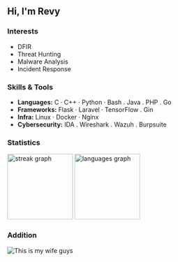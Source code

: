 ## Hi, I'm Revy

### Interests

- DFIR
- Threat Hunting
- Malware Analysis
- Incident Response

### Skills & Tools

- **Languages:** C · C++ · Python · Bash . Java . PHP . Go
- **Frameworks:** Flask · Laravel · TensorFlow . Gin
- **Infra:** Linux · Docker · Nginx
- **Cybersecurity:** IDA . Wireshark . Wazuh . Burpsuite

### Statistics
<div align="left">
  <img src="https://streak-stats.demolab.com?user=revprm&locale=en&mode=daily&theme=ayu-mirage&hide_border=true&border_radius=15&order=3" height="150" alt="streak graph"  />
  <img src="https://github-readme-stats.vercel.app/api/top-langs?username=revprm&locale=en&hide_title=false&layout=compact&card_width=320&langs_count=6&theme=ayu-mirage&hide_border=true&border_radius=15&order=2" height="150" alt="languages graph"  />
</div>

### Addition 
<img src="https://media1.tenor.com/m/X9Szf6wUsnAAAAAC/love-live-nijigasaki.gif" alt="This is my wife guys" />
